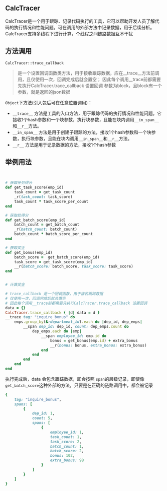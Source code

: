 ## CalcTracer
CalcTracer是一个用于跟踪、记录代码执行的工具，它可以帮助开发人员了解代码的执行情况和性能问题。可在调用的外部方法中记录数据，用于后续分析。
CalcTracer支持多线程下进行计算，个线程之间链路数据互不干扰


## 方法调用
```CalcTracer::trace_callback```
  > 是一个设置回调函数类方法，用于接收跟踪数据，应在__trace__方法前调用，且仅使用一次，回调完成后就会置空；
  > 因此每个调用__trace前都需要先执行CalcTracer.trace_callback 设置回调
  > 参数为block，且block有一个参数，就是返回的json数据
  
```Object```下方法(引入包后可在任意位置调用)：
- ```__trace__``` 方法是工具的入口方法，用于跟踪代码的执行情况和性能问题。它接收1个hash参数和一个块参数，执行块参数，且能在块内调用```__in_span__```和```__r__```方法。
- ```__in_span__``` 方法是用于创建子跟踪的方法，接收1个hash参数和一个块参数，执行块参数，且能在块内调用```__in_span__```和```__r__```方法。
- ```__r__``` 方法是用于记录数据的方法，接收1个hash参数


## 举例用法

```ruby


# 获取任务得分
def get_task_score(emp_id)
    task_count = get_task_count
    _r(task_count: task_score)
    task_count * task_score_per_count
end

# 获取批得分
def get_batch_score(emp_id)
    batch_count = get_batch_count
    _r(batch_count: batch_count)
    batch_count * batch_score_per_count
end

# 获取奖金
def get_bonus(emp_id)
    batch_score =  get_batch_score(emp_id)
    task_score = get_task_score(emp_id)
    __r(batch_score: batch_score, task_score: task_score)
end


# 计算奖金

# trace_callback 是一个回调函数，用于接收跟踪数据
# 仅使用一次，回调完成后就会置空
# 因此每个调用__trace前都需要先执行CalcTracer.trace_callback 设置回调
data = {}
CalcTracer.trace_callback { |d| data = d }
__trace tag: "inquire_bonus" do
    emps.group_by(&:department_id).each do |dep_id, dep_emps|
        __span dep_id: dep_id, count: dep_emps.count do
            dep_emps.each do |emp|
                __span employee_id: emp.id do
                    bonus = get_bonus(emp.id) + extra_bonus
                    __r(bonus: bonus, extra_bonus: extra_bonus)
                end
            end
        end
    end
end
```

执行完成后，data 会包含跟踪数据，即会按照 ```span```的层级记录，即使像```get_batch_score```这种外部的方法，只要是在正确的链路调用中，都会被记录
```ruby
{
    tag: "inquire_bonus",
    spans: [
        {
            dep_id: 1,
            count: 5,
            spans: [
                {
                    employee_id: 1,
                    task_count: 1,
                    task_score: 2,
                    batch_count: 1,
                    batch_score: 2,
                    bonus: 102,
                    extra_bonus: 98
                }
            ]
        }
    ]
}
```